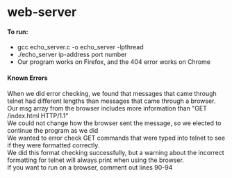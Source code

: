 # web-server

#### To run:
- gcc echo_server.c -o echo_server -lpthread
- ./echo_server ip-address port number
- Our program works on Firefox, and the 404 error works on Chrome
  

#### Known Errors
When we did error checking, we found that messages that came through telnet had different lengths than messages that came through a browser. <br />
Our msg array from the browser includes more information than "GET /index.html HTTP/1.1" <br />
We could not change how the browser sent the message, so we elected to continue the program as we did <br />
We wanted to error check GET commands that were typed into telnet to see if they were formatted correctly. <br />
We did this format checking successfully, but a warning about the incorrect formatting for telnet will always print when using the browser. <br />
If you want to run on a browser, comment out lines 90-94 <br />
